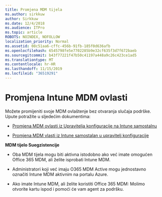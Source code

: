 ```yaml
---
title: Promjena MDM tijela
ms.author: sirkkuw
author: Sirkkuw
ms.date: 12/4/2018
ms.audience: ITPro
ms.topic: article
ROBOTS: NOINDEX, NOFOLLOW
localization_priority: Normal
ms.assetid: 08c51aa6-cffc-456b-91fb-185f0d636afb
ms.openlocfilehash: 6545798fe5e7702285b9e32cf635f3d7f672baeb
ms.sourcegitcommit: b43f77221f47b50c41197a448a9c26c423ce1ad5
ms.translationtype: MT
ms.contentlocale: hr-HR
ms.lasthandoff: 11/15/2019
ms.locfileid: "36519291"
---
```

# <a name="change-intune-mdm-authority"></a>Promjena Intune MDM ovlasti

Možete promijeniti svoje MDM ovlaštenje bez otvaranja slučaja podrške. Upute potražite u sljedećim dokumentima:
  
- [Promjena MDM ovlasti iz Upravitelja konfiguracije na Intune samostalnu](https://docs.microsoft.com/sccm/mdm/deploy-use/migrate-change-mdm-authority)
    
- [Promjena MDM vlasti iz Intune samostalan u upravitelj konfiguracije](https://docs.microsoft.com/sccm/mdm/deploy-use/change-mdm-authority)
    
 **MDM tijelo Suegzistencije**
  
- Oba MDM tijela mogu biti aktivna istodobno ako već imate omogućen Office 365 MDM, ali želite isprobati Intune MDM.
    
- Administratori koji već imaju O365 MDM Active mogu jednostavno označiti Intune MDM aktivnim na portalu Azure.
    
- Ako imate Intune MDM, ali želite koristiti Office 365 MDM: Molimo otvorite kartu ispod i pomoći će vam agent za podršku.
    

